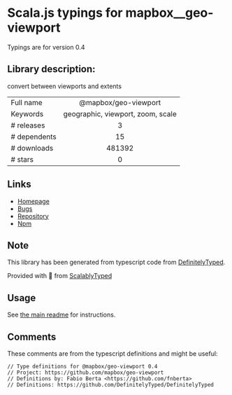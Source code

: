 
# Scala.js typings for mapbox__geo-viewport

Typings are for version 0.4

## Library description:
convert between viewports and extents

|                    |                 |
| ------------------ | :-------------: |
| Full name          | @mapbox/geo-viewport |
| Keywords           | geographic, viewport, zoom, scale |
| # releases         | 3 |
| # dependents       | 15 |
| # downloads        | 481392 |
| # stars            | 0 |

## Links
- [Homepage](https://github.com/mapbox/geo-viewport)
- [Bugs](https://github.com/mapbox/geo-viewport/issues)
- [Repository](https://github.com/mapbox/geo-viewport)
- [Npm](https://www.npmjs.com/package/%40mapbox%2Fgeo-viewport)
    


## Note
This library has been generated from typescript code from [DefinitelyTyped](https://definitelytyped.org).

Provided with :purple_heart: from [ScalablyTyped](https://github.com/oyvindberg/ScalablyTyped)

## Usage
See [the main readme](../../readme.md) for instructions.

## Comments

These comments are from the typescript definitions and might be useful:
```
// Type definitions for @mapbox/geo-viewport 0.4
// Project: https://github.com/mapbox/geo-viewport
// Definitions by: Fabio Berta <https://github.com/fnberta>
// Definitions: https://github.com/DefinitelyTyped/DefinitelyTyped

```

